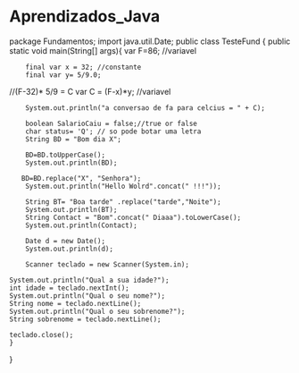 # Aprendizados_Java
package Fundamentos;
import java.util.Date;
public class TesteFund {
    public static void main(String[] args){
        var F=86; //variavel

        final var x = 32; //constante
        final var y= 5/9.0;
//(F-32)* 5/9 = C
        var C = (F-x)*y; //variavel

        System.out.println("a conversao de fa para celcius = " + C);

        boolean SalarioCaiu = false;//true or false
        char status= 'Q'; // so pode botar uma letra
        String BD = "Bom dia X";

        BD=BD.toUpperCase();
        System.out.println(BD);

       BD=BD.replace("X", "Senhora");
        System.out.println("Hello Wolrd".concat(" !!!"));

        String BT= "Boa tarde" .replace("tarde","Noite");
        System.out.println(BT);
        String Contact = "Bom".concat(" Diaaa").toLowerCase();
        System.out.println(Contact);

        Date d = new Date();
        System.out.println(d);

        Scanner teclado = new Scanner(System.in);
 
    System.out.println("Qual a sua idade?");
    int idade = teclado.nextInt();
    System.out.println("Qual o seu nome?");
    String nome = teclado.nextLine();
    System.out.println("Qual o seu sobrenome?");
    String sobrenome = teclado.nextLine();
 
    teclado.close();
    }

}
